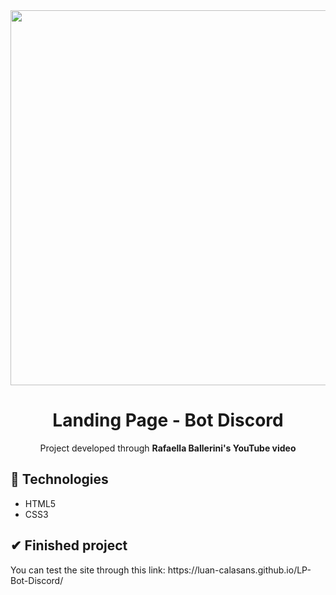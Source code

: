 <div align="center">
  <img src="https://user-images.githubusercontent.com/69552520/167265542-ad94e1c3-13a4-4a75-8282-35e8f6b01c29.png" width="600px">
  <h1>Landing Page - Bot Discord</h1>
  <p>Project developed through <strong>Rafaella Ballerini's YouTube video</strong></p>
</div>

<h2>🚀 Technologies</h2>
<ul>
  <li>HTML5</li>
  <li>CSS3</li>
</ul>

<h2>✔ Finished project</h2>
<p>You can test the site through this link: https://luan-calasans.github.io/LP-Bot-Discord/</p>

